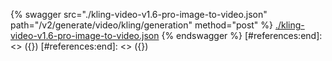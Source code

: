 [#references:start]: <> ({ "template": "openapi" })
[#references:start]: <> ({ "template": "openapi" })
{% swagger src="./kling-video-v1.6-pro-image-to-video.json" path="/v2/generate/video/kling/generation" method="post" %}
[./kling-video-v1.6-pro-image-to-video.json](./kling-video-v1.6-pro-image-to-video.json)
{% endswagger %}
[#references:end]: <> ({})
[#references:end]: <> ({})